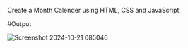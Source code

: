 Create a Month Calender using HTML, CSS and JavaScript.

#Output

![Screenshot 2024-10-21 085046](https://github.com/user-attachments/assets/633dc929-c0c8-43f0-ac83-66924a3f96e8)

